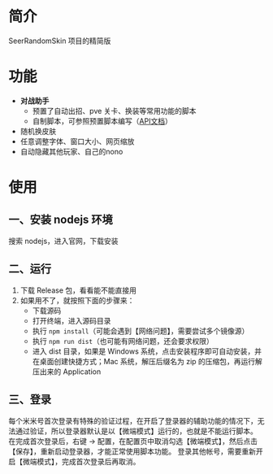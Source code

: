 # 简介
SeerRandomSkin 项目的精简版
# 功能
- **对战助手**
  - 预置了自动出招、pve 关卡、换装等常用功能的脚本
  - 自制脚本，可参照预置脚本编写（[API文档](https://github.com/wx11-00-1/SeerRandomSkin/blob/master/README.md#api)）
- 随机换皮肤
- 任意调整字体、窗口大小、网页缩放
- 自动隐藏其他玩家、自己的nono
# 使用
## 一、安装 nodejs 环境
搜索 nodejs，进入官网，下载安装
## 二、运行
1. 下载 Release 包，看看能不能直接用
2. 如果用不了，就按照下面的步骤来：
   - 下载源码
   - 打开终端，进入源码目录
   - 执行 `npm install`（可能会遇到【网络问题】，需要尝试多个镜像源）
   - 执行 `npm run dist`（也可能有网络问题，还会要求权限）
   - 进入 dist 目录，如果是 Windows 系统，点击安装程序即可自动安装，并在桌面创建快捷方式；Mac 系统，解压后缀名为 zip 的压缩包，再运行解压出来的 Application
## 三、登录
每个米米号首次登录有特殊的验证过程，在开启了登录器的辅助功能的情况下，无法通过验证，所以登录器默认是以【微端模式】运行的，也就是不能运行脚本。
在完成首次登录后，右键 -> 配置，在配置页中取消勾选【微端模式】，然后点击【保存】，重新启动登录器，才能正常使用脚本功能。
登录其他帐号，需要重新开启【微端模式】，完成首次登录后再取消。
